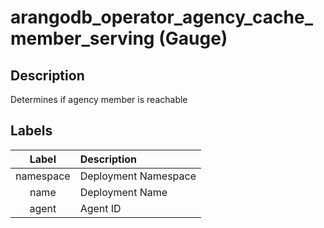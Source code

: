 # arangodb_operator_agency_cache_member_serving (Gauge)

## Description

Determines if agency member is reachable

## Labels

|   Label   | Description          |
|:---------:|:---------------------|
| namespace | Deployment Namespace |
|   name    | Deployment Name      |
|   agent   | Agent ID             |
